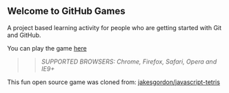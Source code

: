 ## Welcome to GitHub Games

A project based learning activity for people who are getting started with Git and GitHub.

You can play the game [here](https://pauLuque.github.io/github-games/)

>> _*SUPPORTED BROWSERS*: Chrome, Firefox, Safari, Opera and IE9+_

This fun open source game was cloned from: [jakesgordon/javascript-tetris](https://github.com/jakesgordon/javascript-tetris)
